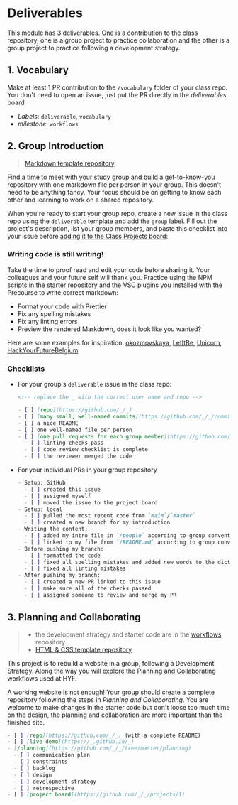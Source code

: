 # Deliverables

This module has 3 deliverables. One is a contribution to the class repository, one is a group project to practice collaboration and the other is a group project to practice following a development strategy.

## 1. Vocabulary

Make at least 1 PR contribution to the `/vocabulary` folder of your class repo. You don't need to open an issue, just put the PR directly in the _deliverables_ board

- _Labels_: `deliverable`, `vocabulary`
- _milestone_: `workflows`

## 2. Group Introduction

> [Markdown template repository](https://github.com/HackYourFutureBelgium/template-markdown)

Find a time to meet with your study group and build a get-to-know-you repository with one markdown file per person in your group. This doesn't need to be anything fancy. Your focus should be on getting to know each other and learning to work on a shared repository.

When you're ready to start your group repo, create a new issue in the class repo using the `deliverable` template and add the `group` label. Fill out the project's description, list your group members, and paste this checklist into your issue before [adding it to the Class Projects board](https://docs.github.com/en/free-pro-team@latest/github/managing-your-work-on-github/adding-issues-and-pull-requests-to-a-project-board):

### Writing code is still writing!

Take the time to proof read and edit your code before sharing it. Your colleagues and your future self will thank you. Practice using the NPM scripts in the starter repository and the VSC plugins you installed with the Precourse to write correct markdown:

- Format your code with Prettier
- Fix any spelling mistakes
- Fix any linting errors
- Preview the rendered Markdown, does it look like you wanted?

Here are some examples for inspiration: [okozmovskaya](https://github.com/okozmovskaya/group-intro), [LetItBe](https://github.com/sayed94h/Group-Intro-LetItBe), [Unicorn](https://github.com/KrystynaMil/Unicorn), [HackYourFutureBelgium](https://github.com/hackyourfuturebelgium/group-intro-example)

### Checklists

- For your group's `deliverable` issue in the class repo:

  ```markdown
  <!-- replace the _ with the correct user name and repo -->

  - [ ] [repo](https://github.com/_/_)
  - [ ] [many small, well-named commits](https://github.com/_/_/commits)
  - [ ] a nice README
  - [ ] one well-named file per person
  - [ ] [one pull requests for each group member](https://github.com/_/_/pulls)
    - [ ] linting checks pass
    - [ ] code review checklist is complete
    - [ ] the reviewer merged the code
  ```

- For your individual PRs in your group repository

  ```markdown
  - Setup: GitHub
    - [ ] created this issue
    - [ ] assigned myself
    - [ ] moved the issue to the project board
  - Setup: local
    - [ ] pulled the most recent code from `main`/`master`
    - [ ] created a new branch for my introduction
  - Writing the content:
    - [ ] added my intro file in `/people` according to group conventions
    - [ ] linked to my file from `/README.md` according to group conventions
  - Before pushing my branch:
    - [ ] formatted the code
    - [ ] fixed all spelling mistakes and added new words to the dictionary
    - [ ] fixed all linting mistakes
  - After pushing my branch:
    - [ ] created a new PR linked to this issue
    - [ ] make sure all of the checks passed
    - [ ] assigned someone to review and merge my PR
  ```

## 3. Planning and Collaborating

> - the development strategy and starter code are in the [workflows](https://github.com/workflows) repository
> - [HTML & CSS template repository](https://github.com/HackYourFutureBelgium/template-html-css)

This project is to rebuild a website in a group, following a Development Strategy. Along the way you will explore the [Planning and Collaborating](https://github.com/HackYourFutureBelgium/home/tree/b9af249867e00b064b05ab41fd98651e8898b814/curriculum/students/planning-and-collaborating/README.md) workflows used at HYF.

A working website is not enough! Your group should create a complete repository following the steps in _Planning and Collaborating_. You are welcome to make changes in the starter code but don't loose too much time on the design, the planning and collaboration are more important than the finished site.

```markdown
- [ ] [repo](https://github.com/_/_) (with a complete README)
- [ ] [live demo](https://_.github.io/_)
- [/planning](https://github.com/_/_/tree/master/planning)
  - [ ] communication plan
  - [ ] constraints
  - [ ] backlog
  - [ ] design
  - [ ] development strategy
  - [ ] retrospective
- [ ] [project board](https://github.com/_/_/projects/1)
```
